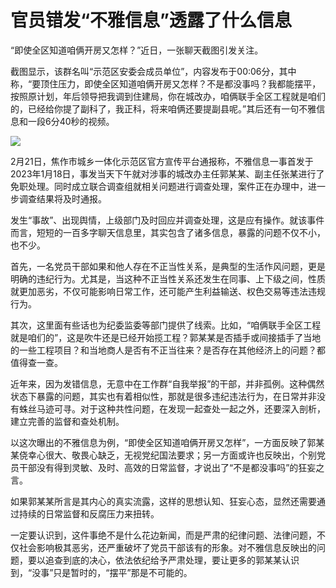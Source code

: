 # 官员错发“不雅信息”透露了什么信息

“即使全区知道咱俩开房又怎样？”近日，一张聊天截图引发关注。

截图显示，该群名叫“示范区安委会成员单位”，内容发布于00:06分，其中称，“要顶住压力，即使全区知道咱俩开房又怎样？不是都没事吗？我都能摆平，按照原计划，年后领导把我调到住建局，你在城改办，咱俩联手全区工程就是咱们的，已经给你提了副科了，我正科，将来咱俩还要提副县呢。”其后还有一句不雅信息和一段6分40秒的视频。

![](https://inews.gtimg.com/newsapp_bt/0/15679044046/1000)

2月21日，焦作市城乡一体化示范区官方宣传平台通报称，不雅信息一事首发于2023年1月18日，事发当天下午就对涉事的城改办主任郭某某、副主任张某进行了免职处理。同时成立联合调查组就相关问题进行调查处理，案件正在办理中，进一步调查结果将及时通报。

发生“事故”、出现舆情，上级部门及时回应并调查处理，这是应有操作。就该事件而言，短短的一百多字聊天信息里，其实包含了诸多信息，暴露的问题不仅不小，也不少。

首先，一名党员干部如果和他人存在不正当性关系，是典型的生活作风问题，更是明确的违纪行为。尤其是，当这种不正当性关系还发生在同事、上下级之间，性质就更加恶劣，不仅可能影响日常工作，还可能产生利益输送、权色交易等违法违规行为。

其次，这里面有些话也为纪委监委等部门提供了线索。比如，“咱俩联手全区工程就是咱们的”，这是吹牛还是已经开始揽工程？郭某某是否插手或间接插手了当地的一些工程项目？和当地商人是否有不正当往来？是否存在其他经济上的问题？都值得查一查。

近年来，因为发错信息，无意中在工作群“自我举报”的干部，并非孤例。这种偶然状态下暴露的问题，其实也有着相似性，那就是很多违纪违法行为，在日常并非没有蛛丝马迹可寻。对于这种共性问题，在发现一起查处一起之外，还要深入剖析，建立完善的监督和查处机制。

以这次曝出的不雅信息为例，“即使全区知道咱俩开房又怎样”，一方面反映了郭某某侥幸心很大、敬畏心缺乏，无视党纪国法要求；另一方面或许也反映出，个别党员干部没有得到灵敏、及时、高效的日常监督，才说出了“不是都没事吗”的狂妄之言。

如果郭某某所言是其内心的真实流露，这样的思想认知、狂妄心态，显然还需要通过持续的日常监督和反腐压力来扭转。

一定要认识到，这件事绝不是什么花边新闻，而是严肃的纪律问题、法律问题，不仅社会影响极其恶劣，还严重破坏了党员干部该有的形象。对不雅信息反映出的问题，要以追查到底的决心，依法依纪给予严肃处理，要让更多的郭某某认识到，“没事”只是暂时的，“摆平”那是不可能的。

